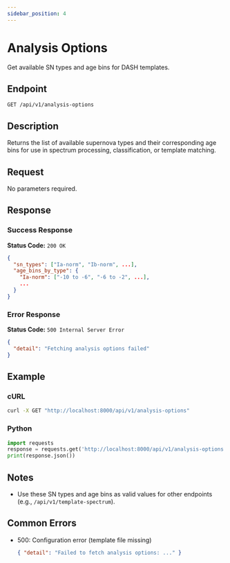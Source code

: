 ```yaml
---
sidebar_position: 4
---
```


# Analysis Options

Get available SN types and age bins for DASH templates.

## Endpoint

```
GET /api/v1/analysis-options
```

## Description

Returns the list of available supernova types and their corresponding age bins for use in spectrum processing, classification, or template matching.

## Request

No parameters required.

## Response

### Success Response
**Status Code:** `200 OK`

```json
{
  "sn_types": ["Ia-norm", "Ib-norm", ...],
  "age_bins_by_type": {
    "Ia-norm": ["-10 to -6", "-6 to -2", ...],
    ...
  }
}
```

### Error Response
**Status Code:** `500 Internal Server Error`

```json
{
  "detail": "Fetching analysis options failed"
}
```

## Example

### cURL
```bash
curl -X GET "http://localhost:8000/api/v1/analysis-options"
```

### Python
```python
import requests
response = requests.get('http://localhost:8000/api/v1/analysis-options')
print(response.json())
```

## Notes
- Use these SN types and age bins as valid values for other endpoints (e.g., `/api/v1/template-spectrum`).

## Common Errors

- 500: Configuration error (template file missing)
  ```json
  { "detail": "Failed to fetch analysis options: ..." }
  ```
